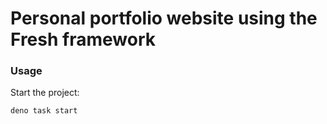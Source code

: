 # Personal portfolio website using the Fresh framework

### Usage

Start the project:

```
deno task start
```
